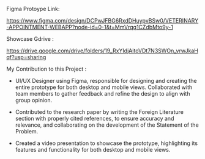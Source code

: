 Figma Protoype Link:

https://www.figma.com/design/DCPwJFBG6RxdDHuypvBSw0/VETERINARY-APPOINTMENT-WEBAPP?node-id=0-1&t=MmVrqq1CZdbMto9y-1

Showcase Gdrive :

https://drive.google.com/drive/folders/19_RxYIdjAitoVDt7N3SWOn_vrwJkaHqf?usp=sharing

My Contribution to this Project :

-	UI/UX Designer using Figma, responsible for designing and creating the entire prototype for both desktop and mobile views. Collaborated with team members to gather feedback and refine the design to align with group opinion.

-	Contributed to the research paper by writing the Foreign Literature section with properly cited references, to ensure accuracy and relevance, and collaborating on the development of the Statement of the Problem.

-	Created a video presentation to showcase the prototype, highlighting its features and functionality for both desktop and mobile views.
